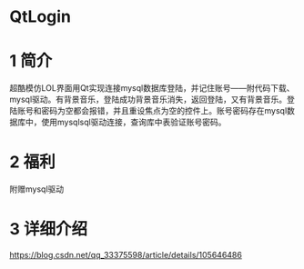 # QtLogin

# 1 简介
超酷模仿LOL界面用Qt实现连接mysql数据库登陆，并记住账号——附代码下载、mysql驱动。有背景音乐，登陆成功背景音乐消失，返回登陆，又有背景音乐。登陆账号和密码为空都会报错，并且重设焦点为空的控件上。账号密码存在mysql数据库中，使用mysqlsql驱动连接，查询库中表验证账号密码。

# 2 福利
附赠mysql驱动

# 3 详细介绍
https://blog.csdn.net/qq_33375598/article/details/105646486
